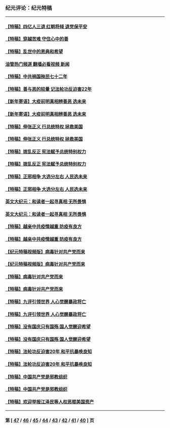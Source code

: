 ### 纪元评论：纪元特稿
---
#### [【特稿】四亿人三退 红朝将倾 退党保平安](../../pages/nsc424/n13794378.md?11300330) 
#### [【特稿】穿越苦难 守住心中的善](../../pages/nsc424/n13784979.md?11300330) 
#### [【特稿】乱世中的恩典和希望](../../pages/nsc424/n13734687.md?11300330) 
#### [油管热门频道 翻墙必看视频 新闻](ok?11300330)
#### [【特稿】中共祸国殃民七十二年](../../pages/nsc424/n13272607.md?11300330) 
#### [【特稿】善与恶的较量 记法轮功反迫害22年](../../pages/nsc424/n13086597.md?11300330) 
#### [【新年寄语】大疫前明真相辨善恶 选未来](../../pages/nsc424/n12660855.md?11300330) 
#### [【新年寄语】大疫前明真相辨善恶 选未来](../../pages/nsc424/n12660855.md?11300330) 
#### [【特稿】伸张正义 行总统特权 拯救美国](../../pages/nsc424/n12616806.md?11300330) 
#### [【特稿】伸张正义 行总统特权 拯救美国](../../pages/nsc424/n12616806.md?11300330) 
#### [【特稿】拨乱反正 宪法赋予总统特别权力](../../pages/nsc424/n12598306.md?11300330) 
#### [【特稿】拨乱反正 宪法赋予总统特别权力](../../pages/nsc424/n12598306.md?11300330) 
#### [【特稿】正邪相争 大选分左右 人民选未来](../../pages/nsc424/n12545208.md?11300330) 
#### [【特稿】正邪相争 大选分左右 人民选未来](../../pages/nsc424/n12545208.md?11300330) 
#### [英文大纪元：和读者一起寻真相 无所畏惧](../../pages/nsc424/n12542027.md?11300330) 
#### [英文大纪元：和读者一起寻真相 无所畏惧](../../pages/nsc424/n12542027.md?11300330) 
#### [【特稿】越亲中共疫情越重 防疫有良方](../../pages/nsc424/n12042989.md?11300330) 
#### [【特稿】越亲中共疫情越重 防疫有良方](../../pages/nsc424/n12042989.md?11300330) 
#### [【纪元特稿视频版】病毒针对共产党而来](../../pages/nsc424/n11977328.md?11300330) 
#### [【纪元特稿视频版】病毒针对共产党而来](../../pages/nsc424/n11977328.md?11300330) 
#### [【特稿】病毒针对共产党而来](../../pages/nsc424/n11928818.md?11300330) 
#### [【特稿】病毒针对共产党而来](../../pages/nsc424/n11928818.md?11300330) 
#### [【特稿】九评引领世界 人心觉醒暴政将亡](../../pages/nsc424/n11660496.md?11300330) 
#### [【特稿】九评引领世界 人心觉醒暴政将亡](../../pages/nsc424/n11660496.md?11300330) 
#### [【特稿】没有国庆只有国殇 国人觉醒迎希望](../../pages/nsc424/n11549354.md?11300330) 
#### [【特稿】没有国庆只有国殇 国人觉醒迎希望](../../pages/nsc424/n11549354.md?11300330) 
#### [【特稿】法轮功反迫害20年 和平抗暴唤良知](../../pages/nsc424/n11389135.md?11300330) 
#### [【特稿】法轮功反迫害20年 和平抗暴唤良知](../../pages/nsc424/n11389135.md?11300330) 
#### [【特稿】中国共产党是邪教组织](../../pages/nsc424/n11355551.md?11300330) 
#### [【特稿】中国共产党是邪教组织](../../pages/nsc424/n11355551.md?11300330) 
#### [【特稿】欢迎举报江泽民等人权恶棍美国资产](../../pages/nsc424/n11303040.md?11300330) 

---
#### 第 [ [47](./47.md?11300330) / [46](./46.md?11300330) / [45](./45.md?11300330) / [44](./44.md?11300330) / [43](./43.md?11300330) / [42](./42.md?11300330) / [41](./41.md?11300330) / [40](./40.md?11300330) ] 页
